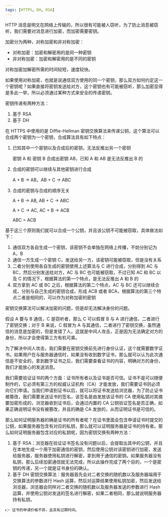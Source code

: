 ```yaml
---
tags: [HTTPS, DH, RSA]
---
```


HTTP 消息是明文在网络上传输的，所以很有可能被人窃听，为了防止消息被窃听，我们需要对消息进行加密，而加密需要密钥。

加密分为两种，对称加密和非对称加密：

-   对称加密：加密和解密用的是同一种密钥
-   非对称加密：加密和解密用的是不同的密钥

对称加密加解密所需的时间较短，速度较快。

如果使用对称加密，也就是说通信双方使用的同一个密钥，那么双方如何约定这一个密钥呢？如果直接将密钥发送给对方，这个密钥也有可能被窃听，那么加密显得是多此一举，所以必须通过某种方式来安全的传递密钥。

密钥传递有两种方法：

1.  基于 RSA
2.  基于 DH

在 HTTPS 中使用的是 Diffie-Hellman 密钥交换算法来传递公钥，这个算法可以合成两个密钥为一个密钥，合成算法具有如下特点：

1.  已知其中一个密钥以及合成后的密钥，无法反推出另一个密钥
    
    密钥 A 和 密钥 B 合成出密钥 AB，已知 A 和 AB 是无法反推出 B 的
    
2.  合成的密钥可以继续与其他密钥进行合成
    
    A + B → AB，AB + C → ABC
    
3.  合成的密钥与合成的顺序无关
    
    A + B → AB, AB + C → ABC
    
    A + C → AC, AC + B → ACB
    
    ABC = ACB
    

基于这三个原则我们就可以合成一个公钥，并且该公钥不可能被窃取，具体做法如下：

1.  通信双方各自生成一个密钥，该密钥不会单独在网络上传播，不妨分别记为A，B
2.  通信一方生成一个密钥 C，发送给另一方，该密钥可能被窃取，但是没有关系
3.  二者分别使用各自生成的密钥使用上述算法与 C 进行合成，分别得到 AC 与 BC，然后分别发送给对方，AC 与 BC 也可能被窃取，不过已知 AC 和 BC 以及 C 的情况下，根据算法的第一个特点，是无法反推出 A 和 B 的
4.  双方拿到 AC 或 BC 之后，根据算法的第二个特点，AC 与 BC 还可以继续合成，分别与自己生成的密钥合成，形成 ACB 或者 BCA，根据算法的第三个特点二者是相同的，可以作为对称加密的密钥

密钥交换算法可以解决加密的问题，但是却无法解决身份的问题。

假设 A 要与 B 通信，C 是窃听者，那么 C 可以假冒 B 与 A 进行通信，二者进行了密钥交换；对于 B 来说，C 假冒为 A 与其通信，二者进行了密钥交换，虽然通信的消息是加密的，但是发错了人。这就是中间人攻击，正是因为无法确定对方的身份，所以才会使得第三方有机可乘。

为了解决中间人攻击，我们需要在密钥交换前先进行身份认证，这个就需要数字证书。如果用户在与服务器通信时，如果没有收到数字证书，那么就可以认为此次通信是不安全的，拿到数字证书之后，我们需要查看证书的内容，明确对方的身份，我们才能放心的发送消息。

我们需要验证证书的两个方面：证书所有者以及证书是否可信。证书不是可以随便制作的，它必须有第三方的权威认证机构（CA）才能发放，我们需要证书则必须向它们申请。当我们申请到证书以后，就可以将证书发送给浏览器，为了防止证书被篡改，我们需要发送证书的签名，该签名是由发放该证书的 CA 使用私钥对其摘要加密形成的，浏览器收到证书后，会通过内置的 CA 公钥验证签名是否正确，如果正确说明证书没有被篡改，并且的确是 CA 发放的，从而证明证书是可信的。

那么如何证明服务器的确是证书的所有者呢？在证书里面会包含申请证书时提交的公钥，如果服务器包含有对应的私钥，那么就可以证明服务器是证书的持有者。那么如何证明服务器包含对应的私钥呢，因为密钥交换有两种方法：

1.  基于 RSA：浏览器在验证证书签名没有问题以后，会提取出其中的公钥，并且在本地生成一个用于加密通信的密钥，然后使用公钥对该密钥进行加密，发送给服务器，服务器使用私钥进行解密，拿到用于通信的密钥。如果服务器没有私钥，那么后续加密通信就无法完成，所以此操作完成了两个目的，一个是密钥的传递，另一个就是证书身份的确认。
2.  基于 DH 密钥交换算法：服务器首先会对二者交换的随机数以及服务器端用于交换算法的参数进行 Hash 运算，然后对运算结果使用私钥加密，然后发送给浏览器，浏览器会同样对二者交换的随机数以及服务器发送的参数进行 Hash 运算，并使用公钥对发送的签名进行解密，如果二者相同，那么就说明服务器持有私钥。

``` tip
👉 证书的申请价格不菲，且具有过期时间。
```